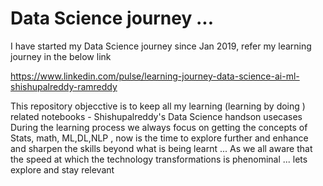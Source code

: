 # Data Science journey ... 
I have started my Data Science journey since Jan 2019, refer my learning journey in the below link

https://www.linkedin.com/pulse/learning-journey-data-science-ai-ml-shishupalreddy-ramreddy

This repository objecctive is to keep all my learning (learning by doing ) related notebooks - Shishupalreddy's Data Science handson usecases  
During the learning process we always focus on getting the concepts of Stats, math,  ML,DL,NLP , now is the time to explore further and enhance and sharpen the skills beyond what is being learnt ... 
As we all aware that the speed at which the technology transformations is phenominal ... lets explore and stay relevant 

